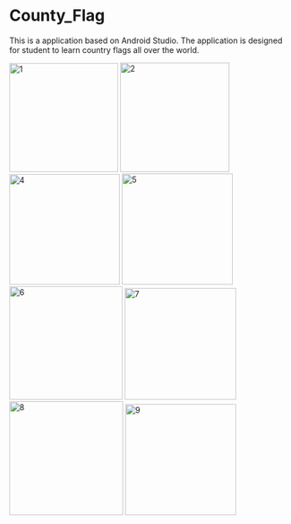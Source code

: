 # County_Flag
This is a application based on Android Studio.
The application is designed for student to learn country flags all over the world.

<img width="194" alt="1" src="https://user-images.githubusercontent.com/101497094/158051222-ed15cf1f-02ad-4889-a105-54670861dd18.png">
<img width="195" alt="2" src="https://user-images.githubusercontent.com/101497094/158051223-3a9b7821-3f9f-46df-9ab6-f29c226bdade.png">
<img width="197" alt="4" src="https://user-images.githubusercontent.com/101497094/158051233-2562fee7-f3f1-40ec-afb1-b7e9b5be3baf.png">
<img width="198" alt="5" src="https://user-images.githubusercontent.com/101497094/158051234-8e30b389-c382-49c2-b34d-d357905df50c.png">
<img width="202" alt="6" src="https://user-images.githubusercontent.com/101497094/158051236-5acdfd43-06bb-4f4e-adad-ab676b20a4cb.png">
<img width="199" alt="7" src="https://user-images.githubusercontent.com/101497094/158051238-39def952-dfaf-489d-96a4-044fe58b7a62.png">
<img width="203" alt="8" src="https://user-images.githubusercontent.com/101497094/158051239-5c4d0109-0449-48de-b119-413ee0b46827.png">
<img width="198" alt="9" src="https://user-images.githubusercontent.com/101497094/158051240-33d3b8f7-8775-429e-a4ed-c02255cd5d92.png">
